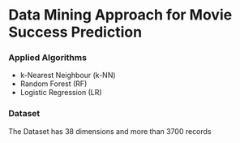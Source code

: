 # Data Mining Approach for Movie Success Prediction

### Applied Algorithms
  - k-Nearest Neighbour (k-NN)
  - Random Forest (RF)
  - Logistic Regression (LR)

### Dataset
  The Dataset has 38 dimensions and more than 3700 records
